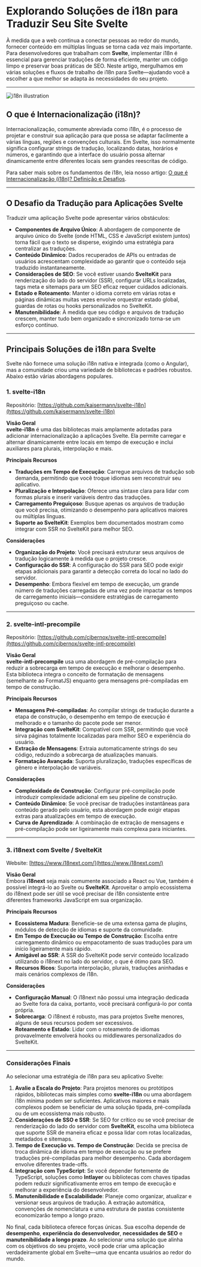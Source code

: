 # Explorando Soluções de i18n para Traduzir Seu Site Svelte

À medida que a web continua a conectar pessoas ao redor do mundo, fornecer conteúdo em múltiplas línguas se torna cada vez mais importante. Para desenvolvedores que trabalham com **Svelte**, implementar i18n é essencial para gerenciar traduções de forma eficiente, manter um código limpo e preservar boas práticas de SEO. Neste artigo, mergulhamos em várias soluções e fluxos de trabalho de i18n para Svelte—ajudando você a escolher a que melhor se adapta às necessidades do seu projeto.

---

![i18n illustration](https://github.com/aymericzip/intlayer/blob/main/blog/assets/i18n.webp)

## O que é Internacionalização (i18n)?

Internacionalização, comumente abreviada como i18n, é o processo de projetar e construir sua aplicação para que possa se adaptar facilmente a várias línguas, regiões e convenções culturais. Em Svelte, isso normalmente significa configurar strings de tradução, localizando datas, horários e números, e garantindo que a interface do usuário possa alternar dinamicamente entre diferentes locais sem grandes reescritas de código.

Para saber mais sobre os fundamentos de i18n, leia nosso artigo: [O que é Internacionalização (i18n)? Definição e Desafios](https://github.com/aymericzip/intlayer/blob/main/blog/pt/o_que_e_internacionalizacao.md).

---

## O Desafio da Tradução para Aplicações Svelte

Traduzir uma aplicação Svelte pode apresentar vários obstáculos:

- **Componentes de Arquivo Único**: A abordagem de componente de arquivo único do Svelte (onde HTML, CSS e JavaScript existem juntos) torna fácil que o texto se disperse, exigindo uma estratégia para centralizar as traduções.
- **Conteúdo Dinâmico**: Dados recuperados de APIs ou entradas de usuários acrescentam complexidade ao garantir que o conteúdo seja traduzido instantaneamente.
- **Considerações de SEO**: Se você estiver usando **SvelteKit** para renderização do lado do servidor (SSR), configurar URLs localizadas, tags meta e sitemaps para um SEO eficaz requer cuidados adicionais.
- **Estado e Roteamento**: Manter o idioma correto em várias rotas e páginas dinâmicas muitas vezes envolve orquestrar estado global, guardas de rotas ou hooks personalizados no SvelteKit.
- **Manutenibilidade**: À medida que seu código e arquivos de tradução crescem, manter tudo bem organizado e sincronizado torna-se um esforço contínuo.

---

## Principais Soluções de i18n para Svelte

Svelte não fornece uma solução i18n nativa e integrada (como o Angular), mas a comunidade criou uma variedade de bibliotecas e padrões robustos. Abaixo estão várias abordagens populares.

### 1. svelte-i18n

Repositório: [https://github.com/kaisermann/svelte-i18n](https://github.com/kaisermann/svelte-i18n)

**Visão Geral**  
**svelte-i18n** é uma das bibliotecas mais amplamente adotadas para adicionar internacionalização a aplicações Svelte. Ela permite carregar e alternar dinamicamente entre locais em tempo de execução e inclui auxiliares para plurais, interpolação e mais.

**Principais Recursos**

- **Traduções em Tempo de Execução**: Carregue arquivos de tradução sob demanda, permitindo que você troque idiomas sem reconstruir seu aplicativo.
- **Pluralização e Interpolação**: Oferece uma sintaxe clara para lidar com formas plurais e inserir variáveis dentro das traduções.
- **Carregamento Preguiçoso**: Busque apenas os arquivos de tradução que você precisa, otimizando o desempenho para aplicativos maiores ou múltiplas línguas.
- **Suporte ao SvelteKit**: Exemplos bem documentados mostram como integrar com SSR no SvelteKit para melhor SEO.

**Considerações**

- **Organização do Projeto**: Você precisará estruturar seus arquivos de tradução logicamente à medida que o projeto cresce.
- **Configuração do SSR**: A configuração do SSR para SEO pode exigir etapas adicionais para garantir a detecção correta do local no lado do servidor.
- **Desempenho**: Embora flexível em tempo de execução, um grande número de traduções carregadas de uma vez pode impactar os tempos de carregamento iniciais—considere estratégias de carregamento preguiçoso ou cache.

---

### 2. svelte-intl-precompile

Repositório: [https://github.com/cibernox/svelte-intl-precompile](https://github.com/cibernox/svelte-intl-precompile)

**Visão Geral**  
**svelte-intl-precompile** usa uma abordagem de pré-compilação para reduzir a sobrecarga em tempo de execução e melhorar o desempenho. Esta biblioteca integra o conceito de formatação de mensagens (semelhante ao FormatJS) enquanto gera mensagens pré-compiladas em tempo de construção.

**Principais Recursos**

- **Mensagens Pré-compiladas**: Ao compilar strings de tradução durante a etapa de construção, o desempenho em tempo de execução é melhorado e o tamanho do pacote pode ser menor.
- **Integração com SvelteKit**: Compatível com SSR, permitindo que você sirva páginas totalmente localizadas para melhor SEO e experiência do usuário.
- **Extração de Mensagens**: Extraia automaticamente strings do seu código, reduzindo a sobrecarga de atualizações manuais.
- **Formatação Avançada**: Suporta pluralização, traduções específicas de gênero e interpolação de variáveis.

**Considerações**

- **Complexidade de Construção**: Configurar pré-compilação pode introduzir complexidade adicional em seu pipeline de construção.
- **Conteúdo Dinâmico**: Se você precisar de traduções instantâneas para conteúdo gerado pelo usuário, esta abordagem pode exigir etapas extras para atualizações em tempo de execução.
- **Curva de Aprendizado**: A combinação de extração de mensagens e pré-compilação pode ser ligeiramente mais complexa para iniciantes.

---

### 3. i18next com Svelte / SvelteKit

Website: [https://www.i18next.com/](https://www.i18next.com/)

**Visão Geral**  
Embora **i18next** seja mais comumente associado a React ou Vue, também é possível integrá-lo ao Svelte ou **SvelteKit**. Aproveitar o amplo ecossistema do i18next pode ser útil se você precisar de i18n consistente entre diferentes frameworks JavaScript em sua organização.

**Principais Recursos**

- **Ecossistema Madura**: Beneficie-se de uma extensa gama de plugins, módulos de detecção de idiomas e suporte da comunidade.
- **Em Tempo de Execução ou Tempo de Construção**: Escolha entre carregamento dinâmico ou empacotamento de suas traduções para um início ligeiramente mais rápido.
- **Amigável ao SSR**: A SSR do SvelteKit pode servir conteúdo localizado utilizando o i18next no lado do servidor, o que é ótimo para SEO.
- **Recursos Ricos**: Suporta interpolação, plurais, traduções aninhadas e mais cenários complexos de i18n.

**Considerações**

- **Configuração Manual**: O i18next não possui uma integração dedicada ao Svelte fora da caixa, portanto, você precisará configurá-lo por conta própria.
- **Sobrecarga**: O i18next é robusto, mas para projetos Svelte menores, alguns de seus recursos podem ser excessivos.
- **Roteamento e Estado**: Lidar com o roteamento de idiomas provavelmente envolverá hooks ou middlewares personalizados do SvelteKit.

---

### Considerações Finais

Ao selecionar uma estratégia de i18n para seu aplicativo Svelte:

1. **Avalie a Escala do Projeto**: Para projetos menores ou protótipos rápidos, bibliotecas mais simples como **svelte-i18n** ou uma abordagem i18n mínima podem ser suficientes. Aplicativos maiores e mais complexos podem se beneficiar de uma solução tipada, pré-compilada ou de um ecossistema mais robusto.
2. **Considerações de SSO e SSR**: Se SEO for crítico ou se você precisar de renderização do lado do servidor com **SvelteKit**, escolha uma biblioteca que suporte SSR de maneira eficaz e possa lidar com rotas localizadas, metadados e sitemaps.
3. **Tempo de Execução vs. Tempo de Construção**: Decida se precisa de troca dinâmica de idioma em tempo de execução ou se prefere traduções pré-compiladas para melhor desempenho. Cada abordagem envolve diferentes trade-offs.
4. **Integração com TypeScript**: Se você depender fortemente de TypeScript, soluções como **Intlayer** ou bibliotecas com chaves tipadas podem reduzir significativamente erros em tempo de execução e melhorar a experiência do desenvolvedor.
5. **Manutenibilidade e Escalabilidade**: Planeje como organizar, atualizar e versionar seus arquivos de tradução. A extração automática, convenções de nomenclatura e uma estrutura de pastas consistente economizarão tempo a longo prazo.

No final, cada biblioteca oferece forças únicas. Sua escolha depende de **desempenho**, **experiência do desenvolvedor**, **necessidades de SEO** e **manutenibilidade a longo prazo**. Ao selecionar uma solução que alinha com os objetivos do seu projeto, você pode criar uma aplicação verdadeiramente global em Svelte—uma que encanta usuários ao redor do mundo.
